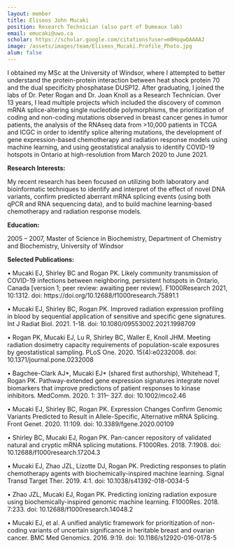 ```yaml
---
layout: member
title: Eliseos John Mucaki 
position: Research Technician (also part of Dumeaux lab)
email: emucaki@uwo.ca
scholar: https://scholar.google.com/citations?user=m0HoqwQAAAAJ
image: /assets/images/team/Eliseos_Mucaki.Profile_Photo.jpg
alum: false
---
```


I obtained my MSc at the University of Windsor, where I attempted to better understand the protein-protein interaction between heat shock protein 70 and the dual specificity phosphatase DUSP12. After graduating, I joined the labs of Dr. Peter Rogan and Dr. Joan Knoll as a Research Technician. Over 13 years, I lead multiple projects which included the discovery of common mRNA splice-altering single nucleotide polymorphisms, the prioritization of coding and non-coding mutations observed in breast cancer genes in tumor patients, the analysis of the RNAseq data from >10,000 patients in TCGA and ICGC in order to identify splice altering mutations, the development of gene expression-based chemotherapy and radiation response models using machine learning, and using geostatistical analysis to identify COVID-19 hotspots in Ontario at high-resolution from March 2020 to June 2021.

<p style="text-align: justify;"><strong>Research Interests:</strong></p>
My recent research has been focused on utilizing both laboratory and bioinformatic techniques to identify and interpret of the effect of novel DNA variants, confirm predicted aberrant mRNA splicing events (using both qPCR and RNA sequencing data), and to build machine learning-based chemotherapy and radiation response models.

<p style="text-align: justify;"><strong>Education:</strong></p>
2005 – 2007, Master of Science in Biochemistry, Department of Chemistry and Biochemistry, University of Windsor

<p style="text-align: justify;"><strong>Selected Publications:</strong></p>
• Mucaki EJ, Shirley BC and Rogan PK. Likely community transmission of COVID-19 infections between neighboring, persistent hotspots in Ontario, Canada [version 1; peer review: awaiting peer review]. F1000Research 2021, 10:1312. doi: https://doi.org/10.12688/f1000research.75891.1

• Mucaki EJ, Shirley BC, Rogan PK. Improved radiation expression profiling in blood by sequential application of sensitive and specific gene signatures. Int J Radiat Biol. 2021. 1-18. doi: 10.1080/09553002.2021.1998709

• Rogan PK, Mucaki EJ, Lu R, Shirley BC, Waller E, Knoll JHM. Meeting radiation dosimetry capacity requirements of population-scale exposures by geostatistical sampling. PLoS One. 2020. 15(4):e0232008. doi: 10.1371/journal.pone.0232008

• Bagchee-Clark AJ*, Mucaki EJ* (shared first authorship), Whitehead T, Rogan PK. Pathway-extended gene expression signatures integrate novel biomarkers that improve predictions of patient responses to kinase inhibitors. MedComm. 2020. 1: 311– 327. doi: 10.1002/mco2.46

• Mucaki EJ, Shirley BC, Rogan PK. Expression Changes Confirm Genomic Variants Predicted to Result in Allele-Specific, Alternative mRNA Splicing. Front Genet. 2020. 11:109. doi: 10.3389/fgene.2020.00109

• Shirley BC, Mucaki EJ, Rogan PK. Pan-cancer repository of validated natural and cryptic mRNA splicing mutations. F1000Res. 2018. 7:1908. doi: 10.12688/f1000research.17204.3

• Mucaki EJ, Zhao JZL, Lizotte DJ, Rogan PK. Predicting responses to platin chemotherapy agents with biochemically-inspired machine learning. Signal Transd Target Ther. 2019. 4:1. doi: 10.1038/s41392-018-0034-5

• Zhao JZL, Mucaki EJ, Rogan PK. Predicting ionizing radiation exposure using biochemically-inspired genomic machine learning. F1000Res. 2018. 7:233. doi: 10.12688/f1000research.14048.2

• Mucaki EJ, et al. A unified analytic framework for prioritization of non-coding variants of uncertain significance in heritable breast and ovarian cancer. BMC Med Genomics. 2016. 9:19. doi: 10.1186/s12920-016-0178-5
